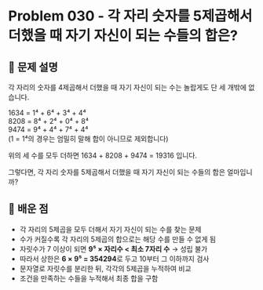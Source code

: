# Problem 030 - 각 자리 숫자를 5제곱해서 더했을 때 자기 자신이 되는 수들의 합은? 
 
## 📝 문제 설명  
각 자리의 숫자를 4제곱해서 더했을 때 자기 자신이 되는 수는 놀랍게도 단 세 개밖에 없습니다.  
  
1634 = 1⁴ + 6⁴ + 3⁴ + 4⁴  
8208 = 8⁴ + 2⁴ + 0⁴ + 8⁴  
9474 = 9⁴ + 4⁴ + 7⁴ + 4⁴  
(1 = 1⁴의 경우는 엄밀히 말해 합이 아니므로 제외합니다)  
  
위의 세 수를 모두 더하면 1634 + 8208 + 9474 = 19316 입니다.  
  
그렇다면, 각 자리 숫자를 5제곱해서 더했을 때 자기 자신이 되는 수들의 합은 얼마입니까?

## 🧠 배운 점  
- 각 자리의 5제곱을 모두 더해서 자기 자신이 되는 수를 찾는 문제  
- 수가 커질수록 각 자리의 5제곱의 합으로는 해당 수를 만들 수 없게 됨  
- 자릿수가 7 이상이 되면 **9⁵ × 자리수 < 최소 7자리 수** → 성립 불가  
- 따라서 상한은 **6 × 9⁵ = 354294**로 두고 10부터 그 이하까지 검사  
- 문자열로 자릿수를 분리한 뒤, 각각의 5제곱을 누적하여 비교  
- 조건을 만족하는 수들을 누적해서 최종 합을 구함  

